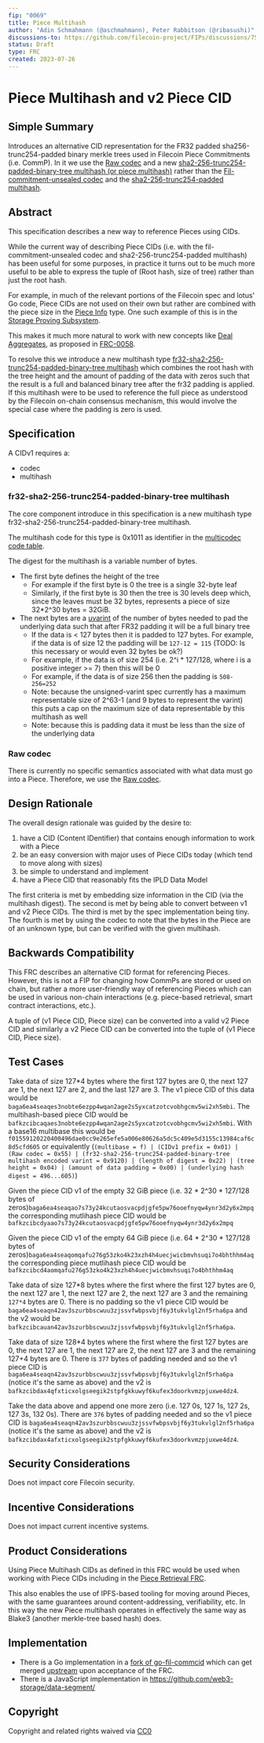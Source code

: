 ```yaml
---
fip: "0069"
title: Piece Multihash
author: "Adin Schmahmann (@aschmahmann), Peter Rabbitson (@ribasushi)"
discussions-to: https://github.com/filecoin-project/FIPs/discussions/759
status: Draft
type: FRC
created: 2023-07-26
---
```


# Piece Multihash and v2 Piece CID

## Simple Summary

Introduces an alternative CID representation for the FR32 padded sha256-trunc254-padded binary merkle trees used in Filecoin Piece Commitments (i.e. CommP). In it we use the [Raw codec](https://github.com/multiformats/multicodec/blob/566eaf857a9d20573d3910221db7b34d98e8a0fc/table.csv#L41) and a new [sha2-256-trunc254-padded-binary-tree multihash (or piece multihash)](https://link.tld) rather than the [Fil-commitment-unsealed codec](https://github.com/multiformats/multicodec/blob/566eaf857a9d20573d3910221db7b34d98e8a0fc/table.csv#L517) and the [sha2-256-trunc254-padded multihash](https://github.com/multiformats/multicodec/blob/566eaf857a9d20573d3910221db7b34d98e8a0fc/table.csv#L149).


## Abstract
This specification describes a new way to reference Pieces using CIDs.

While the current way of describing Piece CIDs (i.e. with the fil-commitment-unsealed codec and sha2-256-trunc254-padded multihash) has been useful for some purposes, in practice it turns out to be much more useful to be able to express the tuple of (Root hash, size of tree) rather than just the root hash.

For example, in much of the relevant portions of the Filecoin spec and lotus' Go code, Piece CIDs are not used on their own but rather are combined with the piece size in the [Piece Info](https://pkg.go.dev/github.com/filecoin-project/go-state-types@v0.11.0/abi#PieceInfo) type. One such example of this is in the [Storage Proving Subsystem](https://github.com/filecoin-project/specs/blob/e5d44e1bdac4635997f3aaa917511016842a50e5/content/systems/filecoin_mining/storage_proving/storage_proving_subsystem.id#L10-L11).

This makes it much more natural to work with new concepts like [Deal Aggregates](https://pkg.go.dev/github.com/filecoin-project/go-data-segment@v0.0.0-20230605095649-5d01fdd3e4a1/datasegment#NewAggregate), as proposed in [FRC-0058](https://github.com/filecoin-project/FIPs/blob/7e499523c9c7ed2c48c6a36967f7f011cee1fefd/FRCs/frc-0058.md).

To resolve this we introduce a new multihash type [fr32-sha2-256-trunc254-padded-binary-tree multihash](https://link.tld) which combines the root hash with the tree height and the amount of padding of the data with zeros such that the result is a full and balanced binary tree after the fr32 padding is applied. If this multihash were to be used to reference the full piece as understood by the Filecoin on-chain consensus mechanism, this would involve the special case where the padding is zero is used.

## Specification

A CIDv1 requires a:
- codec
- multihash

### fr32-sha2-256-trunc254-padded-binary-tree multihash

The core component introduce in this specification is a new multihash type fr32-sha2-256-trunc254-padded-binary-tree multihash.

The multihash code for this type is 0x1011 as identifier in the [multicodec code table](https://link.tld).

The digest for the multihash is a variable number of bytes.
- The first byte defines the height of the tree
    - For example if the first byte is 0 the tree is a single 32-byte leaf
    - Similarly, if the first byte is 30 then the tree is 30 levels deep which, since the leaves must be 32 bytes, represents a piece of size 32*2^30 bytes = 32GiB.
- The next bytes are a [uvarint](https://github.com/multiformats/unsigned-varint) of the number of bytes needed to pad the underlying data such that after FR32 padding it will be a full binary tree
    - If the data is < 127 bytes then it is padded to 127 bytes. For example, if the data is of size 12 the padding will be `127-12 = 115` (TODO: Is this necessary or would even 32 bytes be ok?)
    - For example, if the data is of size 254 (i.e. 2^i * 127/128, where i is a positive integer >= 7) then this will be 0
    - For example, if the data is of size 256 then the padding is `508-256=252`
    - Note: because the unsigned-varint spec currently has a maximum representable size of 2^63-1 (and 9 bytes to represent the varint) this puts a cap on the maximum size of data representable by this multihash as well
    - Note: because this is padding data it must be less than the size of the underlying data 

### Raw codec

There is currently no specific semantics associated with what data must go into a Piece. Therefore, we use the [Raw codec](https://github.com/multiformats/multicodec/blob/566eaf857a9d20573d3910221db7b34d98e8a0fc/table.csv#L41).

## Design Rationale
The overall design rationale was guided by the desire to:
1. have a CID (Content IDentifier) that contains enough information to work with a Piece
2. be an easy conversion with major uses of Piece CIDs today (which tend to move along with sizes)
3. be simple to understand and implement
4. have a Piece CID that reasonably fits the IPLD Data Model

The first criteria is met by embedding size information in the CID (via the multihash digest). The second is met by being able to convert between v1 and v2 Piece CIDs. The third is met by the spec implementation being tiny. The fourth is met by using the codec to note that the bytes in the Piece are of an unknown type, but can be verified with the given multihash.

## Backwards Compatibility

This FRC describes an alternative CID format for referencing Pieces. However, this is not a FIP for changing how CommPs are stored or used on chain, but rather a more user-friendly way of referencing Pieces which can be used in various non-chain interactions (e.g. piece-based retrieval, smart contract interactions, etc.).

A tuple of (v1 Piece CID, Piece size) can be converted into a valid v2 Piece CID and similarly a v2 Piece CID can be converted into the tuple of (v1 Piece CID, Piece size).

## Test Cases

Take data of size 127*4 bytes where the first 127 bytes are 0, the next 127 are 1, the next 127 are 2, and the last 127 are 3. The v1 piece CID of this data would be `baga6ea4seaqes3nobte6ezpp4wqan2age2s5yxcatzotcvobhgcmv5wi2xh5mbi`. The multihash-based piece CID would be `bafkzcibcaqaes3nobte6ezpp4wqan2age2s5yxcatzotcvobhgcmv5wi2xh5mbi`. With a base16 multibase this would be `f01559120220400496dae0cc9e265efe5a006e80626a5dc5c409e5d3155c13984caf6c8d5cfd605` or equivalently (`(multibase = f) | (CIDv1 prefix = 0x01) | (Raw codec = 0x55) | (fr32-sha2-256-trunc254-padded-binary-tree multihash encoded varint = 0x9120) | (length of digest = 0x22) | (tree height = 0x04) | (amount of data padding = 0x00) | (underlying hash digest = 496...605)`)

Given the piece CID v1 of the empty 32 GiB piece (i.e. 32 * 2^30 * 127/128 bytes of zeros)`baga6ea4seaqao7s73y24kcutaosvacpdjgfe5pw76ooefnyqw4ynr3d2y6x2mpq` the corresponding mutlihash piece CID would be `bafkzcibcdyaao7s73y24kcutaosvacpdjgfe5pw76ooefnyqw4ynr3d2y6x2mpq`

Given the piece CID v1 of the empty 64 GiB piece (i.e. 64 * 2^30 * 127/128 bytes of zeros)`baga6ea4seaqomqafu276g53zko4k23xzh4h4uecjwicbmvhsuqi7o4bhthhm4aq` the corresponding piece mutlihash piece CID would be `bafkzcibcd4aomqafu276g53zko4k23xzh4h4uecjwicbmvhsuqi7o4bhthhm4aq`

Take data of size 127*8 bytes where the first where the first 127 bytes are 0, the next 127 are 1, the next 127 are 2, the next 127 are 3 and the remaining `127*4` bytes are 0. There is no padding so the v1 piece CID would be `baga6ea4seaqn42av3szurbbscwuu3zjssvfwbpsvbjf6y3tukvlgl2nf5rha6pa` and the v2 would be `bafkzcibcauan42av3szurbbscwuu3zjssvfwbpsvbjf6y3tukvlgl2nf5rha6pa`.

Take data of size 128*4 bytes where the first where the first 127 bytes are 0, the next 127 are 1, the next 127 are 2, the next 127 are 3 and the remaining 127+4 bytes are 0. There is `377` bytes of padding needed and so the v1 piece CID is `baga6ea4seaqn42av3szurbbscwuu3zjssvfwbpsvbjf6y3tukvlgl2nf5rha6pa` (notice it's the same as above) and the v2 is `bafkzcibdax4qfxticxolgseegik2stpfgkkuwyf6kufex3doorkvmzpjuxwe4dz4`.

Take the data above and append one more zero (i.e. 127 0s, 127 1s, 127 2s, 127 3s, 132 0s). There are `376` bytes of padding needed and so the v1 piece CID is `baga6ea4seaqn42av3szurbbscwuu3zjssvfwbpsvbjf6y3tukvlgl2nf5rha6pa` (notice it's the same as above) and the v2 is `bafkzcibdax4afxticxolgseegik2stpfgkkuwyf6kufex3doorkvmzpjuxwe4dz4`.

## Security Considerations
Does not impact core Filecoin security.

## Incentive Considerations
Does not impact current incentive systems.

## Product Considerations
Using Piece Multihash CIDs as defined in this FRC would be used when working with Piece CIDs including in the [Piece Retrieval FRC](https://github.com/filecoin-project/FIPs/blob/10e1b3ea52416bfad85152698f86353d11c29d57/FRCs/piece-gateway.md).

This also enables the use of IPFS-based tooling for moving around Pieces, with the same guarantees around content-addressing, verifiability, etc. In this way the new Piece multihash operates in effectively the same way as Blake3 (another merkle-tree based hash) does.

## Implementation

- There is a Go implementation in a [fork of go-fil-commcid](https://github.com/filecoin-project/go-fil-commcid/pull/6) which can get merged [upstream](https://github.com/filecoin-project/go-fil-commcid) upon acceptance of the FRC.
- There is a JavaScript implementation in https://github.com/web3-storage/data-segment/

## Copyright
Copyright and related rights waived via [CC0](https://creativecommons.org/publicdomain/zero/1.0/)
